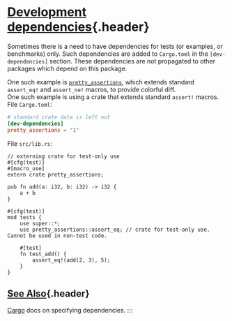 # [Development dependencies](#development-dependencies){.header}

Sometimes there is a need to have dependencies for tests (or examples,
or benchmarks) only. Such dependencies are added to `Cargo.toml` in the
`[dev-dependencies]` section. These dependencies are not propagated to
other packages which depend on this package.

One such example is
[`pretty_assertions`](https://docs.rs/pretty_assertions/1.0.0/pretty_assertions/index.html),
which extends standard `assert_eq!` and `assert_ne!` macros, to provide
colorful diff.\
One such example is using a crate that extends standard `assert!`
macros.\
File `Cargo.toml`:

``` toml
# standard crate data is left out
[dev-dependencies]
pretty_assertions = "1"
```

File `src/lib.rs`:

``` {.rust .ignore}
// externing crate for test-only use
#[cfg(test)]
#[macro_use]
extern crate pretty_assertions;

pub fn add(a: i32, b: i32) -> i32 {
    a + b
}

#[cfg(test)]
mod tests {
    use super::*;
    use pretty_assertions::assert_eq; // crate for test-only use. Cannot be used in non-test code.

    #[test]
    fn test_add() {
        assert_eq!(add(2, 3), 5);
    }
}
```

## [See Also](#see-also){.header}

[Cargo](http://doc.crates.io/specifying-dependencies.html) docs on
specifying dependencies.
:::

